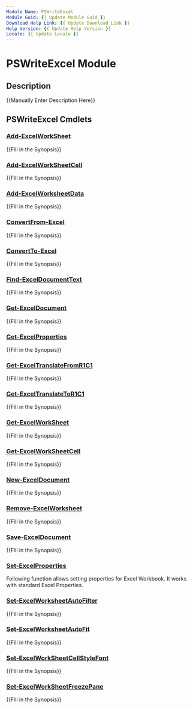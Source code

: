 ```yaml
---
Module Name: PSWriteExcel
Module Guid: {{ Update Module Guid }}
Download Help Link: {{ Update Download Link }}
Help Version: {{ Update Help Version }}
Locale: {{ Update Locale }}
---
```


# PSWriteExcel Module
## Description
{{Manually Enter Description Here}}

## PSWriteExcel Cmdlets
### [Add-ExcelWorkSheet](Add-ExcelWorkSheet.md)
{{Fill in the Synopsis}}

### [Add-ExcelWorkSheetCell](Add-ExcelWorkSheetCell.md)
{{Fill in the Synopsis}}

### [Add-ExcelWorksheetData](Add-ExcelWorksheetData.md)
{{Fill in the Synopsis}}

### [ConvertFrom-Excel](ConvertFrom-Excel.md)
{{Fill in the Synopsis}}

### [ConvertTo-Excel](ConvertTo-Excel.md)
{{Fill in the Synopsis}}

### [Find-ExcelDocumentText](Find-ExcelDocumentText.md)
{{Fill in the Synopsis}}

### [Get-ExcelDocument](Get-ExcelDocument.md)
{{Fill in the Synopsis}}

### [Get-ExcelProperties](Get-ExcelProperties.md)
{{Fill in the Synopsis}}

### [Get-ExcelTranslateFromR1C1](Get-ExcelTranslateFromR1C1.md)
{{Fill in the Synopsis}}

### [Get-ExcelTranslateToR1C1](Get-ExcelTranslateToR1C1.md)
{{Fill in the Synopsis}}

### [Get-ExcelWorkSheet](Get-ExcelWorkSheet.md)
{{Fill in the Synopsis}}

### [Get-ExcelWorkSheetCell](Get-ExcelWorkSheetCell.md)
{{Fill in the Synopsis}}

### [New-ExcelDocument](New-ExcelDocument.md)
{{Fill in the Synopsis}}

### [Remove-ExcelWorksheet](Remove-ExcelWorksheet.md)
{{Fill in the Synopsis}}

### [Save-ExcelDocument](Save-ExcelDocument.md)
{{Fill in the Synopsis}}

### [Set-ExcelProperties](Set-ExcelProperties.md)
Following function allows setting properties for Excel Workbook. It works with standard Excel Properties.

### [Set-ExcelWorksheetAutoFilter](Set-ExcelWorksheetAutoFilter.md)
{{Fill in the Synopsis}}

### [Set-ExcelWorksheetAutoFit](Set-ExcelWorksheetAutoFit.md)
{{Fill in the Synopsis}}

### [Set-ExcelWorkSheetCellStyleFont](Set-ExcelWorkSheetCellStyleFont.md)
{{Fill in the Synopsis}}

### [Set-ExcelWorkSheetFreezePane](Set-ExcelWorkSheetFreezePane.md)
{{Fill in the Synopsis}}

